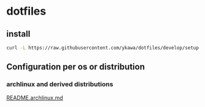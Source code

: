 # dotfiles

## install

```sh
curl -L https://raw.githubusercontent.com/ykawa/dotfiles/develop/setup.sh | bash -
```

## Configuration per os or distribution

### archlinux and derived distributions

[README.archlinux.md](README.archlinux.md)
